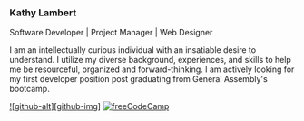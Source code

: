 ### Kathy Lambert
Software Developer | Project Manager | Web Designer 

I am an intellectually curious individual with an insatiable desire to understand.  I utilize my diverse background, experiences, and skills to help me be resourceful, organized and forward-thinking.  I am actively looking for my first developer position post graduating from General Assembly's bootcamp.





  [![github-alt][github-img]](https://github.com/example)   [![freeCodeCamp](imgs/freecodecamp.png)](https://www.freecodecamp.org/example)
